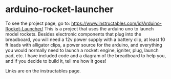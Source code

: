 # arduino-rocket-launcher
To see the project page, go to: https://www.instructables.com/id/Arduino-Rocket-Launcher/
This is a project that uses the arduino uno to launch model rockets. Besides electronic components that plug into the breadboard, you will need a 12v power supply with
a battery clip, at least 10 ft leads with alligator clips, a power source for the arduino, and everything you would normally need to 
launch a rocket: engine, igniter, plug, launch pad, etc. I have included code and a diagram of the breadboard to help you, and if you 
decide to build it, tell me how it goes!

Links are on the instructables page.
